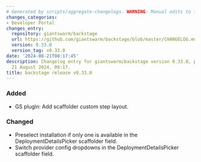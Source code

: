 ```yaml
---
# Generated by scripts/aggregate-changelogs. WARNING: Manual edits to this files will be overwritten.
changes_categories:
- Developer Portal
changes_entry:
  repository: giantswarm/backstage
  url: https://github.com/giantswarm/backstage/blob/master/CHANGELOG.md#0330---2024-08-21
  version: 0.33.0
  version_tag: v0.33.0
date: '2024-08-21T08:17:45'
description: Changelog entry for giantswarm/backstage version 0.33.0, published on
  21 August 2024, 08:17.
title: backstage release v0.33.0
---
```


### Added
- GS plugin: Add scaffolder custom step layout.
### Changed
- Preselect installation if only one is available in the DeploymentDetailsPicker scaffolder field.
- Switch provider config dropdowns in the DeploymentDetailsPicker scaffolder field.
